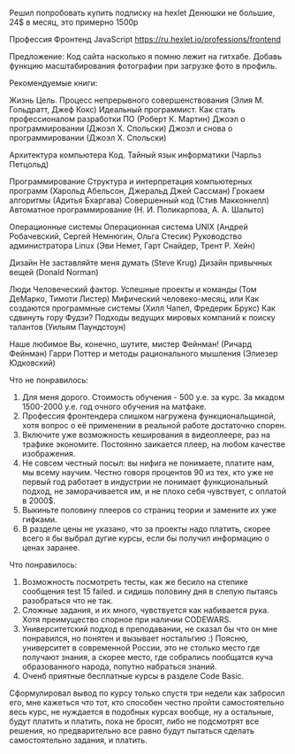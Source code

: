 Решил попробовать купить подписку на hexlet
Денюшки не большие, 24$ в месяц, это примерно 1500р

Профессия Фронтенд JavaScript
https://ru.hexlet.io/professions/frontend

Предложение:
Код сайта насколько я помню лежит на гитхабе.
Добавь функцию масштабирования фотографии при загрузке
фото в профиль.

Рекомендуемые книги:

Жизнь
    Цель. Процесс непрерывного совершенствования (Элия М. Гольдратт, Джеф Кокс)
    Идеальный программист. Как стать профессионалом разработки ПО (Роберт К. Мартин)
    Джоэл о программировании (Джоэл Х. Спольски)
    Джоэл и снова о программировании (Джоэл Х. Спольски)

Архитектура компьютера
    Код. Тайный язык информатики (Чарльз Петцольд)

Программирование
    Структура и интерпретация компьютерных программ (Харольд Абельсон, Джеральд Джей Сассман)
    Грокаем алгоритмы (Адитья Бхаргава)
    Совершенный код (Стив Макконнелл)
    Автоматное программирование (Н. И. Поликарпова, А. А. Шалыто)

Операционные системы
    Операционная система UNIX (Андрей Робачевский, Сергей Немнюгин, Ольга Стесик)
    Руководство администратора Linux (Эви Немет, Гарт Снайдер, Трент Р. Хейн)

Дизайн
    Не заставляйте меня думать (Steve Krug)
    Дизайн привычных вещей (Donald Norman)

Люди
    Человеческий фактор. Успешные проекты и команды (Том ДеМарко, Тимоти Листер)
    Мифический человеко-месяц, или Как создаются программные системы (Хилл Чапел, Фредерик Брукс)
    Как сдвинуть гору Фудзи? Подходы ведущих мировых компаний к поиску талантов (Уильям Паундстоун)

Наше любимое
    Вы, конечно, шутите, мистер Фейнман! (Ричард Фейнман)
    Гарри Поттер и методы рационального мышления (Элиезер Юдковский)


Что не понравилось:
1. Для меня дорого. Стоимость обучения - 500 у.е. за курс. За мкадом 1500-2000 у.е. год очного обучения на матфаке.
2. Профессия фронтендера слишком нагружена функциональщиной, хотя вопрос о её применении в реальной работе достаточно спорен.
3. Включите уже возможность кеширования в видеоплеере, раз на трафике экономите. Постоянно заикается плеер, на любом качестве изображения.
4. Не совсем честный посыл: вы нифига не понимаете, платите нам, мы всему научим. Честно говоря процентов 90 из тех, кто уже не первый год работает в индустрии не понимает функциональный подход, не заморачивается им, и не плохо себя чувствует, с оплатой в 2000$.
5. Выкиньте половину плееров со страниц теории и замените их уже гифками.
6. В разделе цены не указано, что за проекты надо платить, скорее всего я бы выбрал дугие курсы, если бы получил информацию о ценах заранее.

Что понравилось:
1. Возможность посмотреть тесты, как же бесило на степике сообщения test 15 failed. и сидишь половину дня в слепую пытаясь разобраться что не так.
2. Сложные задания, и их много, чувствуется как набивается рука. Хотя преимущество спорное при наличии CODEWARS.
3. Университетский подход в преподавании, не сказал бы что он мне понравился, но понятен и вызывает ностальгию :) Поясню, университет в современной России, это не столько место где получают знания, а скорее место, где собрались пообщатся куча образованного народа, попутно набраться знаний.
4. Оченб приятные бесплатные курсы в разделе Code Basic.

Сформулировал вывод по курсу только спустя три недели как забросил его, мне кажеться что тот, кто способен честно пройти самостоятельно весь курс, не нуждается в подобных курсах вообще, ну а остальные, будут платить и платить, пока не бросят, либо не подсмотрят все решения, но предварительно все равно будут пытаться сделать самостоятельно задания, и платить. 


